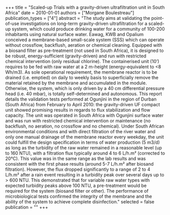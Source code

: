 +++
title = "Scaled-up Trials with a gravity-driven ultrafiltration unit in South Africa"
date = 2010-01-01
authors = ["Morgane Boulestreau"]
publication_types = ["4"]
abstract = "The study aims at validating the point-of-use investigations on long-term gravity-driven ultrafiltration for a scaled-up system, which could produce drinking water for a community of 100-200 inhabitants using natural surface water. Eawag, KWB and Opalium conceived a membrane-based small-scale system (SSS) which can operate without crossflow, backflush, aeration or chemical cleaning. Equipped with a biosand filter as pre-treatment (not used in South Africa), it is designed to be robust, energy-sufficient (gravity-driven) and run with restricted chemical intervention (only residual chlorine). The containerised unit (10’) requires to be fed with raw water at a 2 m-height (energy-equivalent to <8 Wh/m3). As sole operational requirement, the membrane reactor is to be drained (i.e. emptied) on daily to weekly basis to superficially remove the material retained by the membrane and accumulated in the module. Otherwise, the system, which is only driven by a 40 cm differential pressure head (i.e. 40 mbar), is totally self-determined and autonomous. This report details the validation tests performed at Ogunjini in the region of Durban (South Africa) from February to April 2010: the gravity-driven UF compact unit showed promising results in regards to flux stabilization and flow capacity. The unit was operated in South Africa with Ogunjini surface water and was run with restricted chemical intervention or maintenance (no backflush, no aeration, no crossflow and no chemical). Under South African environmental conditions and with direct filtration of the river water and only one manual drainage of the membrane reactor every weekday, the unit could fulfill the design specification in terms of water production (5 m3/d) as long as the turbidity of the raw water remained in a reasonable level (up to 160 NTU), with a filtration flux typically around 4 to 6 L/h.m² (corrected to 20°C). This value was in the same range as the lab results and was consistent with the first phase results (around 5-7 L/h.m² after biosand filtration). However, the flux dropped significantly to a range of 2 to 4 L/h.m² after a rain event resulting in a turbidity peak over several days up to > 600 NTU. This demonstrated that for variable raw water types with expected turbidity peaks above 100 NTU, a pre-treatment would be required for the system (biosand filter or other). The performance of microbiological tests confirmed the integrity of the membrane and the ability of the system to achieve complete disinfection."
selected = false
publication = ""
+++

